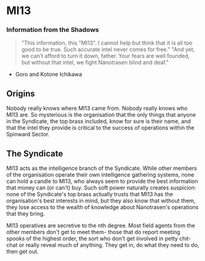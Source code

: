 # MI13
### Information from the Shadows
> "This information, this "MI13". I cannot help but think that it is all too good to be true. Such accurate intel never comes for free."
> "And yet, we can't afford to turn it down, father. Your fears are well founded, but without that intel, we fight Nanotrasen blind and deaf."
- Goro and Kotone Ichikawa

## Origins
Nobody really knows where MI13 came from. Nobody really knows who MI13 are. So mysterious is the organisation that the only things that anyone in the Syndicate, the top brass included, know for sure is their name, and that the intel they provide is critical to the success of operations within the Spinward Sector.

## The Syndicate
MI13 acts as the intelligence branch of the Syndicate. While other members of the organisation operate their own intelligence gathering systems, none can hold a candle to MI13, who always seem to provide the best information that money can (or can't) buy. Such soft power naturally creates suspicion: none of the Syndicate's top brass actually trusts that MI13 has the organisation's best interests in mind, but they also know that without them, they lose access to the wealth of knowledge about Nanotrasen's operations that they bring.

MI13 operatives are secretive to the nth degree. Most field agents from the other members don't get to meet them- those that do report meeting spooks of the highest order, the sort who don't get involved in petty chit-chat or really reveal much of anything. They get in, do what they need to do, then get out.